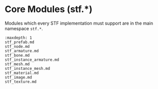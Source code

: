 # Core Modules (stf.*)

Modules which every STF implementation must support are in the main namespace `stf.*`.

```{toctree}
:maxdepth: 1
stf_prefab.md
stf_node.md
stf_armature.md
stf_bone.md
stf_instance_armature.md
stf_mesh.md
stf_instance_mesh.md
stf_material.md
stf_image.md
stf_texture.md
```
